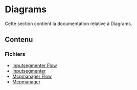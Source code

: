 # Diagrams

Cette section contient la documentation relative à Diagrams.

## Contenu


### Fichiers

- [Inputsegmenter Flow](./InputSegmenter_Flow.puml)
- [Inputsegmenter](./InputSegmenter.puml)
- [Mcpmanager Flow](./MCPManager_Flow.puml)
- [Mcpmanager](./MCPManager.puml)
